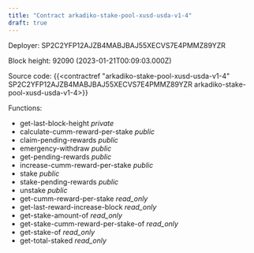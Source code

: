 ```yaml
---
title: "Contract arkadiko-stake-pool-xusd-usda-v1-4"
draft: true
---
```

Deployer: SP2C2YFP12AJZB4MABJBAJ55XECVS7E4PMMZ89YZR


 



Block height: 92090 (2023-01-21T00:09:03.000Z)

Source code: {{<contractref "arkadiko-stake-pool-xusd-usda-v1-4" SP2C2YFP12AJZB4MABJBAJ55XECVS7E4PMMZ89YZR arkadiko-stake-pool-xusd-usda-v1-4>}}

Functions:

* get-last-block-height _private_
* calculate-cumm-reward-per-stake _public_
* claim-pending-rewards _public_
* emergency-withdraw _public_
* get-pending-rewards _public_
* increase-cumm-reward-per-stake _public_
* stake _public_
* stake-pending-rewards _public_
* unstake _public_
* get-cumm-reward-per-stake _read_only_
* get-last-reward-increase-block _read_only_
* get-stake-amount-of _read_only_
* get-stake-cumm-reward-per-stake-of _read_only_
* get-stake-of _read_only_
* get-total-staked _read_only_
